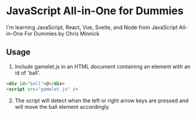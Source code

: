 # JavaScript All-in-One for Dummies

I'm learning JavaScript, React, Vue, Svelte, and Node from JavaScript All-in-One For Dummies by Chris Minnick

## Usage

1. Include gamelet.js in an HTML document containing an element with an id of 'ball'.

```html
<div id="ball">@</div>
<script src="gamelet.js" />
```

2. The script will detect when the left or right arrow keys are pressed and will move the ball element accordingly.
